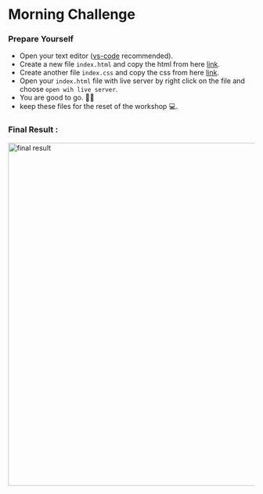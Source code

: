# Morning Challenge

### Prepare Yourself

- Open your text editor ([vs-code](https://code.visualstudio.com/) recommended).
- Create a new file `index.html` and copy the html from here [link](https://codepen.io/machine-1/pen/oNXWVWa).
- Create another file `index.css` and copy the css from here [link](https://codepen.io/machine-1/pen/oNXWVWa).
- Open your `index.html` file with live server by right click on the file and choose `open wih live server`.
- You are good to go. 🎉🎉
- keep these files for the reset of the workshop ‍💻.

### Final Result : 

<img src="https://i.imgur.com/u63drRG.png" alt="final result" width="700" />
